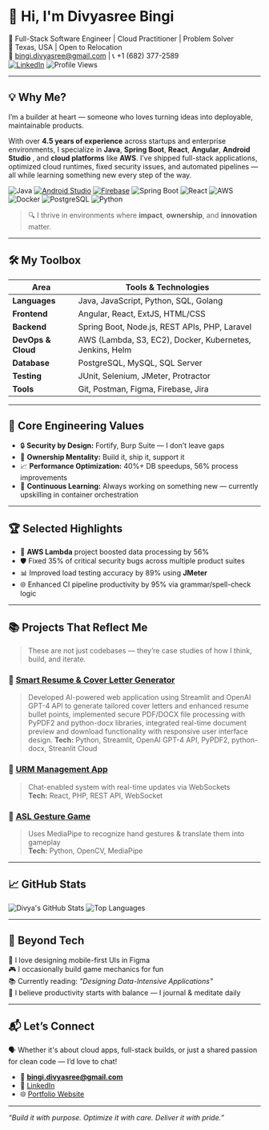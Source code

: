 # 👋 Hi, I'm Divyasree Bingi

🚀 Full-Stack Software Engineer | Cloud Practitioner | Problem Solver  
📍 Texas, USA | Open to Relocation  
📧 bingi.divyasree@gmail.com | 📞 +1 (682) 377-2589  
[![LinkedIn](https://img.shields.io/badge/LinkedIn-blue?logo=linkedin&logoColor=white)](https://www.linkedin.com/in/divya-sree-5720a1158/)
![Profile Views](https://komarev.com/ghpvc/?username=divyasree-dolly&color=green)

---

## 💡 Why Me?

I’m a builder at heart — someone who loves turning ideas into deployable, maintainable products.

With over **4.5 years of experience** across startups and enterprise environments, I specialize in **Java**, **Spring Boot**, **React**, **Angular**, **Android Studio** , and **cloud platforms** like **AWS**. I’ve shipped full-stack applications, optimized cloud runtimes, fixed security issues, and automated pipelines — all while learning something new every step of the way.

![Java](https://img.shields.io/badge/Java-ED8B00?style=for-the-badge&logo=java&logoColor=white)
[![Android Studio](https://img.shields.io/badge/Android%20Studio-3DDC84?style=for-the-badge&logo=android-studio&logoColor=white)](https://developer.android.com/studio)
[![Firebase](https://img.shields.io/badge/Firebase-FFCA28?style=for-the-badge&logo=firebase&logoColor=black)](https://firebase.google.com/)
![Spring Boot](https://img.shields.io/badge/SpringBoot-6DB33F?style=for-the-badge&logo=springboot&logoColor=white)
![React](https://img.shields.io/badge/React-20232A?style=for-the-badge&logo=react&logoColor=61DAFB)
![AWS](https://img.shields.io/badge/AWS-232F3E?style=for-the-badge&logo=amazon-aws&logoColor=white)
![Docker](https://img.shields.io/badge/Docker-2496ED?style=for-the-badge&logo=docker&logoColor=white)
![PostgreSQL](https://img.shields.io/badge/PostgreSQL-336791?style=for-the-badge&logo=postgresql&logoColor=white)
![Python](https://img.shields.io/badge/Python-FFD43B?style=for-the-badge&logo=python&logoColor=blue)

> 🔍 I thrive in environments where **impact**, **ownership**, and **innovation** matter.

---

## 🛠️ My Toolbox

| Area | Tools & Technologies |
|------|----------------------|
| **Languages** | Java, JavaScript, Python, SQL, Golang |
| **Frontend** | Angular, React, ExtJS, HTML/CSS |
| **Backend** | Spring Boot, Node.js, REST APIs, PHP, Laravel |
| **DevOps & Cloud** | AWS (Lambda, S3, EC2), Docker, Kubernetes, Jenkins, Helm |
| **Database** | PostgreSQL, MySQL, SQL Server |
| **Testing** | JUnit, Selenium, JMeter, Protractor |
| **Tools** | Git, Postman, Figma, Firebase, Jira |

---

## 🌟 Core Engineering Values

- 🔒 **Security by Design:** Fortify, Burp Suite — I don’t leave gaps
- 🧠 **Ownership Mentality:** Build it, ship it, support it
- 📈 **Performance Optimization:** 40%+ DB speedups, 56% process improvements
- 🔄 **Continuous Learning:** Always working on something new — currently upskilling in container orchestration

---

## 🏆 Selected Highlights

- 🚀 **AWS Lambda** project boosted data processing by 56%  
- 🛡️ Fixed 35% of critical security bugs across multiple product suites  
- 📊 Improved load testing accuracy by 89% using **JMeter**  
- 🌐 Enhanced CI pipeline productivity by 95% via grammar/spell-check logic

---

## 📚 Projects That Reflect Me

> These are not just codebases — they’re case studies of how I think, build, and iterate.

### 🔹 [Smart Resume & Cover Letter Generator](https://github.com/divyasree-dolly/Smart-Resume-Cover-Letter-Generator)
> Developed AI-powered web application using Streamlit and OpenAI GPT-4 API to generate tailored cover letters and enhanced resume bullet points, implemented secure PDF/DOCX file processing with PyPDF2 and python-docx libraries, integrated real-time document preview and download functionality with responsive user interface design.
**Tech:** Python, Streamlit, OpenAI GPT-4 API, PyPDF2, python-docx, Streanlit Cloud

### 🔹 [URM Management App](https://github.com/divyasree-dolly/URM-App)
> Chat-enabled system with real-time updates via WebSockets  
**Tech:** React, PHP, REST API, WebSocket

### 🔹 [ASL Gesture Game](https://github.com/divyasree-dolly/Dynamic-Hand-Gesture-Recognition)
> Uses MediaPipe to recognize hand gestures & translate them into gameplay  
**Tech:** Python, OpenCV, MediaPipe

---

## 📈 GitHub Stats

![Divya's GitHub Stats](https://github-readme-stats.vercel.app/api?username=divyasree-dolly&show_icons=true&theme=radical)
![Top Languages](https://github-readme-stats.vercel.app/api/top-langs/?username=divyasree-dolly&layout=compact&theme=radical)

---

## 🧩 Beyond Tech

🎨 I love designing mobile-first UIs in Figma  
🎮 I occasionally build game mechanics for fun  
📚 Currently reading: *"Designing Data-Intensive Applications"*  
🧘 I believe productivity starts with balance — I journal & meditate daily

---

## 📬 Let’s Connect

🗣️ Whether it's about cloud apps, full-stack builds, or just a shared passion for clean code — I’d love to chat!

- 📧 **bingi.divyasree@gmail.com**  
- 🔗 [LinkedIn](https://www.linkedin.com/in/divya-sree-5720a1158/)
- 🌐 [Portfolio Website](https://dbingi.netlify.app/)

---

_“Build it with purpose. Optimize it with care. Deliver it with pride.”_
